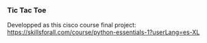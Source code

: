 ### Tic Tac Toe
Developped as this cisco course final project: https://skillsforall.com/course/python-essentials-1?userLang=es-XL
